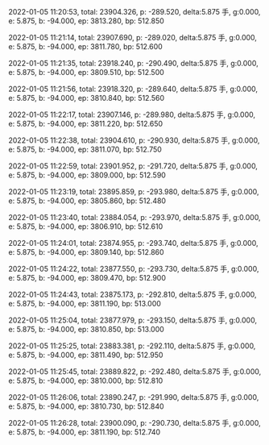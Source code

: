 2022-01-05 11:20:53, total: 23904.326, p: -289.520, delta:5.875 手, g:0.000, e: 5.875, b: -94.000, ep: 3813.280, bp: 512.850

2022-01-05 11:21:14, total: 23907.690, p: -289.020, delta:5.875 手, g:0.000, e: 5.875, b: -94.000, ep: 3811.780, bp: 512.600

2022-01-05 11:21:35, total: 23918.240, p: -290.490, delta:5.875 手, g:0.000, e: 5.875, b: -94.000, ep: 3809.510, bp: 512.500

2022-01-05 11:21:56, total: 23918.320, p: -289.640, delta:5.875 手, g:0.000, e: 5.875, b: -94.000, ep: 3810.840, bp: 512.560

2022-01-05 11:22:17, total: 23907.146, p: -289.980, delta:5.875 手, g:0.000, e: 5.875, b: -94.000, ep: 3811.220, bp: 512.650

2022-01-05 11:22:38, total: 23904.610, p: -290.930, delta:5.875 手, g:0.000, e: 5.875, b: -94.000, ep: 3811.070, bp: 512.750

2022-01-05 11:22:59, total: 23901.952, p: -291.720, delta:5.875 手, g:0.000, e: 5.875, b: -94.000, ep: 3809.000, bp: 512.590

2022-01-05 11:23:19, total: 23895.859, p: -293.980, delta:5.875 手, g:0.000, e: 5.875, b: -94.000, ep: 3805.860, bp: 512.480

2022-01-05 11:23:40, total: 23884.054, p: -293.970, delta:5.875 手, g:0.000, e: 5.875, b: -94.000, ep: 3806.910, bp: 512.610

2022-01-05 11:24:01, total: 23874.955, p: -293.740, delta:5.875 手, g:0.000, e: 5.875, b: -94.000, ep: 3809.140, bp: 512.860

2022-01-05 11:24:22, total: 23877.550, p: -293.730, delta:5.875 手, g:0.000, e: 5.875, b: -94.000, ep: 3809.470, bp: 512.900

2022-01-05 11:24:43, total: 23875.173, p: -292.810, delta:5.875 手, g:0.000, e: 5.875, b: -94.000, ep: 3811.190, bp: 513.000

2022-01-05 11:25:04, total: 23877.979, p: -293.150, delta:5.875 手, g:0.000, e: 5.875, b: -94.000, ep: 3810.850, bp: 513.000

2022-01-05 11:25:25, total: 23883.381, p: -292.110, delta:5.875 手, g:0.000, e: 5.875, b: -94.000, ep: 3811.490, bp: 512.950

2022-01-05 11:25:45, total: 23889.822, p: -292.480, delta:5.875 手, g:0.000, e: 5.875, b: -94.000, ep: 3810.000, bp: 512.810

2022-01-05 11:26:06, total: 23890.247, p: -291.990, delta:5.875 手, g:0.000, e: 5.875, b: -94.000, ep: 3810.730, bp: 512.840

2022-01-05 11:26:28, total: 23900.090, p: -290.730, delta:5.875 手, g:0.000, e: 5.875, b: -94.000, ep: 3811.190, bp: 512.740